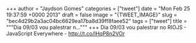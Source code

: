 
+++
author = "Jaydson Gomes"
categories = ["tweet"]
date = "Mon Feb 25 19:37:59 +0000 2013"
draft = false
image = "{TWEET_IMAGE}"
slug = "bec4d29b2a3ac04bc6629ea17ba8d39ff8faee52"
tags = ["tweet"]
title = """Dia 09/03 vou palestrar n..."""
+++
Dia 09/03 vou palestrar no RIOJS - JavaScript Everywhere - http://t.co/lHqP8n2VOr
